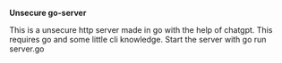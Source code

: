 **Unsecure go-server**

This is a unsecure http server made in go with the help of chatgpt.
This requires go and some little cli knowledge.
Start the server with go run server.go
